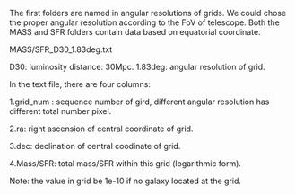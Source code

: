 The first folders are named in angular resolutions of grids. We could chose the proper angular resolution according to the FoV of telescope.
Both the MASS and SFR folders contain data based on equatorial coordinate. 

MASS/SFR_D30_1.83deg.txt

D30: luminosity distance: 30Mpc.
1.83deg: angular resolution of grid.

In the text file, there are four columns: 

1.grid_num : sequence number of gird, different angular resolution has different total number pixel.

2.ra: right ascension of central coordinate of grid.

3.dec: declination of central coodinate of grid.

4.Mass/SFR: total mass/SFR within this grid (logarithmic form).

Note: the value in grid be 1e-10 if no galaxy located at the grid.
